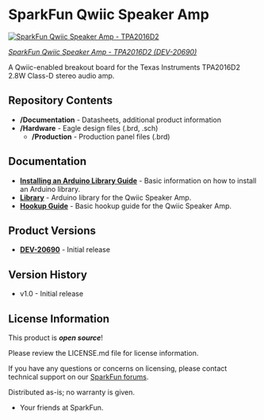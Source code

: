 SparkFun Qwiic Speaker Amp
========================================

[![SparkFun Qwiic Speaker Amp - TPA2016D2](https://cdn.sparkfun.com/assets/parts/2/0/5/3/2/20690_DEV-_SparkFun_Qwiic_Speaker_Amp-_01.jpg)](https://www.sparkfun.com/products/20690)

[*SparkFun Qwiic Speaker Amp - TPA2016D2 (DEV-20690)*](https://www.sparkfun.com/products/20690)

A Qwiic-enabled breakout board for the Texas Instruments TPA2016D2 2.8W Class-D stereo audio amp.

Repository Contents
-------------------

* **/Documentation** - Datasheets, additional product information
* **/Hardware** - Eagle design files (.brd, .sch)
  * **/Production** - Production panel files (.brd)

Documentation
--------------

* **[Installing an Arduino Library Guide](https://learn.sparkfun.com/tutorials/installing-an-arduino-library)** - Basic information on how to install an Arduino library.
* **[Library](https://github.com/sparkfun/SparkFun_TPA2016D2_Arduino_Library)** - Arduino library for the Qwiic Speaker Amp.
* **[Hookup Guide](https://learn.sparkfun.com/tutorials/2749)** - Basic hookup guide for the Qwiic Speaker Amp.

Product Versions
----------------

* **[DEV-20690](https://www.sparkfun.com/products/20690)** - Initial release

Version History
---------------
* v1.0 - Initial release

License Information
-------------------

This product is _**open source**_! 

Please review the LICENSE.md file for license information. 

If you have any questions or concerns on licensing, please contact technical support on our [SparkFun forums](https://forum.sparkfun.com/viewforum.php?f=152).

Distributed as-is; no warranty is given.

- Your friends at SparkFun.

_<COLLABORATION CREDIT>_
